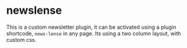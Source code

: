 # newslense
This is a custom newsletter plugin, it can be activated using a plugin shortcode, <code>news-lense</code> in any page. Its using a two column layout, with custom css.
